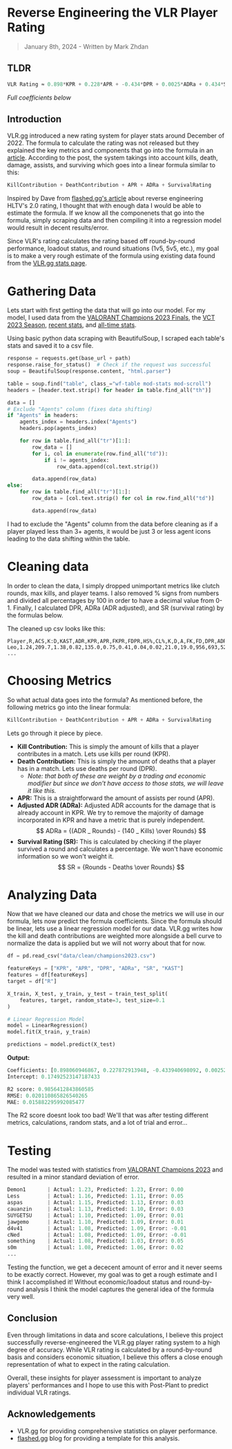 # Reverse Engineering the VLR Player Rating

> January 8th, 2024 - Written by Mark Zhdan

## TLDR

```python
VLR Rating ≈ 0.898*KPR + 0.228*APR + -0.434*DPR + 0.0025*ADRa + 0.434*SR + 0.313*KAST + 0.175
```

_Full coefficients below_

## Introduction

VLR.gg introduced a new rating system for player stats around December of 2022. The formula to calculate the rating was not released but they explained the key metrics and components that go into the formula in an [article](https://www.vlr.gg/160667/vlr-gg-player-rating-explained). According to the post, the system takings into account kills, death, damage, assists, and surviving which goes into a linear formula similar to this:

```python
KillContribution + DeathContribution + APR + ADRa + SurvivalRating
```

Inspired by Dave from [flashed.gg's article](https://flashed.gg/posts/reverse-engineering-hltv-rating/) about reverse engineering HLTV's 2.0 rating, I thought that with enough data I would be able to estimate the formula. If we know all the componenets that go into the formula, simply scraping data and then compiling it into a regression model would result in decent results/error.

Since VLR's rating calculates the rating based off round-by-round performance, loadout status, and round situations (1v5, 5v5, etc.), my goal is to make a very rough estimate of the formula using existing data found from the [VLR.gg stats page](https://www.vlr.gg/stats).

# Gathering Data

Lets start with first getting the data that will go into our model. For my model, I used data from the [VALORANT Champions 2023 Finals](https://www.vlr.gg/stats/?event_group_id=all&event_id=1657&series_id=all&region=all&country=all&min_rounds=200&min_rating=1550&agent=all&map_id=all&timespan=all), the [VCT 2023 Season](https://www.vlr.gg/stats/?event_group_id=45&event_id=all&region=all&country=all&min_rounds=400&min_rating=1550&agent=all&map_id=all&timespan=all), [recent stats](https://www.vlr.gg/stats), and [all-time stats](https://www.vlr.gg/stats/?event_group_id=all&event_id=all&region=all&country=all&min_rounds=1000&min_rating=1550&agent=all&map_id=all&timespan=all).

Using basic python data scraping with BeautifulSoup, I scraped each table's stats and saved it to a csv file.

```python
response = requests.get(base_url + path)
response.raise_for_status()  # Check if the request was successful
soup = BeautifulSoup(response.content, "html.parser")

table = soup.find("table", class_="wf-table mod-stats mod-scroll")
headers = [header.text.strip() for header in table.find_all("th")]

data = []
# Exclude "Agents" column (fixes data shifting)
if "Agents" in headers:
    agents_index = headers.index("Agents")
    headers.pop(agents_index)

    for row in table.find_all("tr")[1:]:
        row_data = []
        for i, col in enumerate(row.find_all("td")):
            if i != agents_index:
                row_data.append(col.text.strip())

        data.append(row_data)
else:
    for row in table.find_all("tr")[1:]:
        row_data = [col.text.strip() for col in row.find_all("td")]

        data.append(row_data)
```

I had to exclude the "Agents" column from the data before cleaning as if a player played less than 3+ agents, it would be just 3 or less agent icons leading to the data shifting within the table.

# Cleaning data

In order to clean the data, I simply dropped unimportant metrics like clutch rounds, max kills, and player teams. I also removed % signs from numbers and divided all percentages by 100 in order to have a decimal value from 0-1. Finally, I calculated DPR, ADRa (ADR adjusted), and SR (survival rating) by the formulas below.

The cleaned up csv looks like this:

```
Player,R,ACS,K:D,KAST,ADR,KPR,APR,FKPR,FDPR,HS%,CL%,K,D,A,FK,FD,DPR,ADRa,SR
Leo,1.24,209.7,1.38,0.82,135.0,0.75,0.41,0.04,0.02,21.0,19.0,956,693,522,57,30,0.541,30.438,0.459
...
```

# Choosing Metrics

So what actual data goes into the formula? As mentioned before, the following metrics go into the linear formula:

```python
KillContribution + DeathContribution + APR + ADRa + SurvivalRating
```

Lets go through it piece by piece.

- **Kill Contribution:** This is simply the amount of kills that a player contributes in a match. Lets use kills per round (KPR).
- **Death Contribution:** This is simply the amount of deaths that a player has in a match. Lets use deaths per round (DPR).
  - _Note: that both of these are weight by a trading and economic modifier but since we don't have access to those stats, we will leave it like this._
- **APR:** This is a straightforward the amount of assists per round (APR).
- **Adjusted ADR (ADRa):** Adjusted ADR accounts for the damage that is already account in KPR. We try to remove the majority of damage incorporated in KPR and have a metric that is purely independent.
  $$ ADRa = {(ADR _ Rounds) - (140 _ Kills) \over Rounds} $$
- **Survival Rating (SR):** This is calculated by checking if the player survived a round and calculates a percentage. We won't have economic information so we won't weight it.
  $$ SR = {Rounds - Deaths \over Rounds} $$

# Analyzing Data

Now that we have cleaned our data and chose the metrics we will use in our formula, lets now predict the formula coefficients. Since the formula should be linear, lets use a linear regression model for our data. VLR.gg writes how the kill and death contributions are weighted more alongside a bell curve to normalize the data is applied but we will not worry about that for now.

```python
df = pd.read_csv("data/clean/champions2023.csv")

featureKeys = ["KPR", "APR", "DPR", "ADRa", "SR", "KAST"]
features = df[featureKeys]
target = df["R"]

X_train, X_test, y_train, y_test = train_test_split(
    features, target, random_state=3, test_size=0.1
)

# Linear Regression Model
model = LinearRegression()
model.fit(X_train, y_train)

predictions = model.predict(X_test)
```

**Output:**

```python
Coefficients: [0.898060946867, 0.227872913948, -0.433940698092, 0.002524365390, 0.433940698092, 0.312874869548]
Intercept: 0.17492523147187433

R2 score: 0.9856412843860585
RMSE: 0.020110865826540265
MAE: 0.015882295992085477
```

The R2 score doesnt look too bad! We'll that was after testing different metrics, calculations, random stats, and a lot of trial and error...

# Testing

The model was tested with statistics from [VALORANT Champions 2023](https://www.vlr.gg/event/stats/1657/valorant-champions-2023) and resulted in a minor standard deviation of error.

```python
Demon1       | Actual: 1.23, Predicted: 1.23, Error: 0.00
Less         | Actual: 1.16, Predicted: 1.11, Error: 0.05
aspas        | Actual: 1.15, Predicted: 1.13, Error: 0.03
cauanzin     | Actual: 1.13, Predicted: 1.10, Error: 0.03
SUYGETSU     | Actual: 1.10, Predicted: 1.09, Error: 0.01
jawgemo      | Actual: 1.10, Predicted: 1.09, Error: 0.01
d4v41        | Actual: 1.08, Predicted: 1.09, Error: -0.01
cNed         | Actual: 1.08, Predicted: 1.09, Error: -0.01
something    | Actual: 1.08, Predicted: 1.03, Error: 0.05
s0m          | Actual: 1.08, Predicted: 1.06, Error: 0.02
...
```

Testing the function, we get a dececent amount of error and it never seems to be exactly correct. However, my goal was to get a rough estimate and I think I accomplished it! Without economic/loadout status and round-by-round analysis I think the model captures the general idea of the formula very well.

## Conclusion

Even through limitations in data and score calculations, I believe this project successfully reverse-engineered the VLR.gg player rating system to a high degree of accuracy. While VLR rating is calculated by a round-by-round basis and considers economic situation, I believe this offers a close enough representation of what to expect in the rating calculation.

Overall, these insights for player assessment is important to analyze players' performances and I hope to use this with Post-Plant to predict individual VLR ratings.

## Acknowledgements

- VLR.gg for providing comprehensive statistics on player performance.
- [flashed.gg](https://flashed.gg/posts/reverse-engineering-hltv-rating/) blog for providing a template for this analysis.
